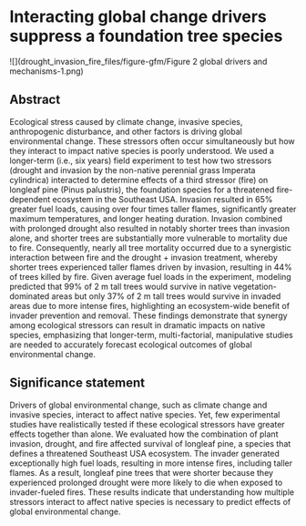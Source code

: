 # Interacting global change drivers suppress a foundation tree species

![](drought_invasion_fire_files/figure-gfm/Figure 2 global drivers and mechanisms-1.png)

## Abstract
Ecological stress caused by climate change, invasive species, anthropogenic disturbance, and other factors is driving global environmental change. These stressors often occur simultaneously but how they interact to impact native species is poorly understood. We used a longer-term (i.e., six years) field experiment to test how two stressors (drought and invasion by the non-native perennial grass Imperata cylindrica) interacted to determine effects of a third stressor (fire) on longleaf pine (Pinus palustris), the foundation species for a threatened fire-dependent ecosystem in the Southeast USA. Invasion resulted in 65% greater fuel loads, causing over four times taller flames, significantly greater maximum temperatures, and longer heating duration. Invasion combined with prolonged drought also resulted in notably shorter trees than invasion alone, and shorter trees are substantially more vulnerable to mortality due to fire. Consequently, nearly all tree mortality occurred due to a synergistic interaction between fire and the drought + invasion treatment, whereby shorter trees experienced taller flames driven by invasion, resulting in 44% of trees killed by fire. Given average fuel loads in the experiment, modeling predicted that 99% of 2 m tall trees would survive in native vegetation-dominated areas but only 37% of 2 m tall trees would survive in invaded areas due to more intense fires, highlighting an ecosystem-wide benefit of invader prevention and removal. These findings demonstrate that synergy among ecological stressors can result in dramatic impacts on native species, emphasizing that longer-term, multi-factorial, manipulative studies are needed to accurately forecast ecological outcomes of global environmental change.


## Significance statement 

Drivers of global environmental change, such as climate change and invasive species, interact to affect native species. Yet, few experimental studies have realistically tested if these ecological stressors have greater effects together than alone. We evaluated how the combination of plant invasion, drought, and fire affected survival of longleaf pine, a species that defines a threatened Southeast USA ecosystem. The invader generated exceptionally high fuel loads, resulting in more intense fires, including taller flames. As a result, longleaf pine trees that were shorter because they experienced prolonged drought were more likely to die when exposed to invader-fueled fires. These results indicate that understanding how multiple stressors interact to affect native species is necessary to predict effects of global environmental change.
